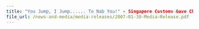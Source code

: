 ```yaml
---
title: "You Jump, I Jump...... To Nab You!" - Singapore Customs Gave Chase at Sea, Four Arrested and Over 36,000 Packets Duty-Unpaid Cigarettes Seized
file_url: /news-and-media/media-releases/2007-01-30-Media-Release.pdf
---
```

